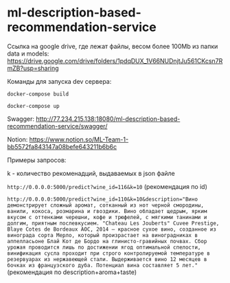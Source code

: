 # ml-description-based-recommendation-service

Ссылка на google drive, где лежат файлы, весом более 100Mb из папки data и models:
https://drive.google.com/drive/folders/1pdqDUX_1V66NUDnjtJu561CKcsn7RmZB?usp=sharing

Команды для запуска dev сервера:

`docker-compose build `

`docker-compose up`

Swagger:
http://77.234.215.138:18080/ml-description-based-recommendation-service/swagger/

Notion:
https://www.notion.so/ML-Team-1-bb5572fa843147a08befe643211b6b6c

Примеры запросов:

k - количество рекоменадций, выдаваемых в json файле

`http://0.0.0.0:5000/predict?wine_id=116&k=10` (рекомендация по id)


`http://0.0.0.0:5000/predict?wine_id=110&k=10&description="Вино демонстрирует сложный аромат, сотканный из нот черной смородины, ванили, кокоса, розмарина и гвоздики. Вино обладает щедрым, ярким вкусом с оттенками черешни, кофе и трюфелей, с мягкими танинами и долгим, приятным послевкусием. "Chateau Les Jouberts" Cuvee Prestige, Blaye Cotes de Bordeaux AOC, 2014 — красное сухое вино, созданное из винограда сорта Мерло, который произрастает на виноградниках в аппелласьоне Блай Кот де Бордо на глинисто-гравийных почвах. Сбор урожая проводится лишь по достижении ягод оптимальной спелости, винификация сусла проходит при строго контролируемой температуре в резервуарах из нержавеющей стали. Выдерживается вино 12 месяцев в бочках из французского дуба. Потенциал вина составляет 5 лет."` (рекомендация по description+aroma+taste)